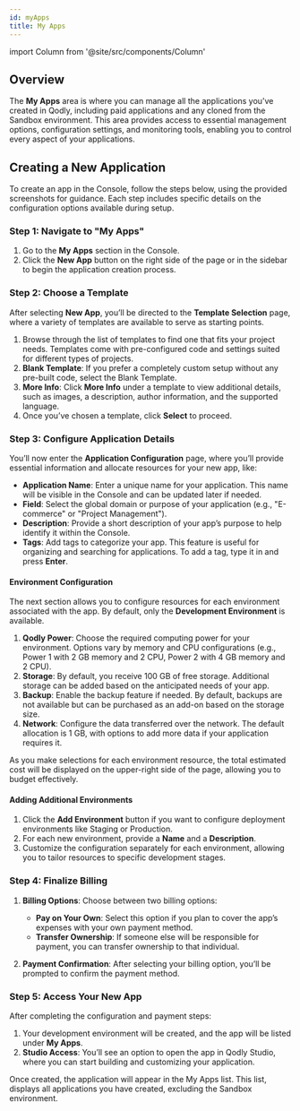 ```yaml
---
id: myApps
title: My Apps
---
```


import Column from '@site/src/components/Column'

## Overview

The **My Apps** area is where you can manage all the applications you’ve created in Qodly, including paid applications and any cloned from the Sandbox environment. This area provides access to essential management options, configuration settings, and monitoring tools, enabling you to control every aspect of your applications.


## Creating a New Application

To create an app in the Console, follow the steps below, using the provided screenshots for guidance. Each step includes specific details on the configuration options available during setup.

### Step 1: Navigate to "My Apps"

1. Go to the **My Apps** section in the Console.
2. Click the **New App** button on the right side of the page or in the sidebar to begin the application creation process.

### Step 2: Choose a Template

After selecting **New App**, you’ll be directed to the **Template Selection** page, where a variety of templates are available to serve as starting points. 

1. Browse through the list of templates to find one that fits your project needs. Templates come with pre-configured code and settings suited for different types of projects.
2. **Blank Template**: If you prefer a completely custom setup without any pre-built code, select the Blank Template.
3. **More Info**: Click **More Info** under a template to view additional details, such as images, a description, author information, and the supported language.
4. Once you’ve chosen a template, click **Select** to proceed.


### Step 3: Configure Application Details

You’ll now enter the **Application Configuration** page, where you’ll provide essential information and allocate resources for your new app, like:

- **Application Name**: Enter a unique name for your application. This name will be visible in the Console and can be updated later if needed.
- **Field**: Select the global domain or purpose of your application (e.g., "E-commerce" or "Project Management").
- **Description**: Provide a short description of your app’s purpose to help identify it within the Console.
- **Tags**: Add tags to categorize your app. This feature is useful for organizing and searching for applications. To add a tag, type it in and press **Enter**.

#### Environment Configuration

The next section allows you to configure resources for each environment associated with the app. By default, only the **Development Environment** is available.

1. **Qodly Power**: Choose the required computing power for your environment. Options vary by memory and CPU configurations (e.g., Power 1 with 2 GB memory and 2 CPU, Power 2 with 4 GB memory and 2 CPU).
2. **Storage**: By default, you receive 100 GB of free storage. Additional storage can be added based on the anticipated needs of your app.
3. **Backup**: Enable the backup feature if needed. By default, backups are not available but can be purchased as an add-on based on the storage size.
4. **Network**: Configure the data transferred over the network. The default allocation is 1 GB, with options to add more data if your application requires it.

As you make selections for each environment resource, the total estimated cost will be displayed on the upper-right side of the page, allowing you to budget effectively.

#### Adding Additional Environments

1. Click the **Add Environment** button if you want to configure deployment environments like Staging or Production.
2. For each new environment, provide a **Name** and a **Description**.
3. Customize the configuration separately for each environment, allowing you to tailor resources to specific development stages.


### Step 4: Finalize Billing

1. **Billing Options**: Choose between two billing options:
   - **Pay on Your Own**: Select this option if you plan to cover the app’s expenses with your own payment method.
   - **Transfer Ownership**: If someone else will be responsible for payment, you can transfer ownership to that individual.

2. **Payment Confirmation**: After selecting your billing option, you’ll be prompted to confirm the payment method.


### Step 5: Access Your New App

After completing the configuration and payment steps:

1. Your development environment will be created, and the app will be listed under **My Apps**.
2. **Studio Access**: You’ll see an option to open the app in Qodly Studio, where you can start building and customizing your application.


Once created, the application will appear in the My Apps list. This list, displays all applications you have created, excluding the Sandbox environment. 